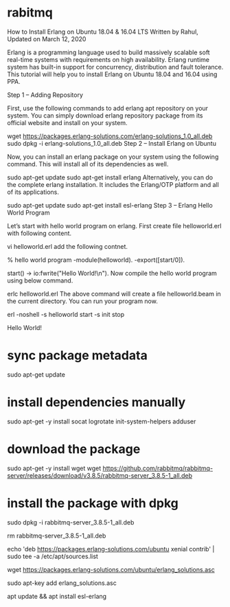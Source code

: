 # rabitmq


How to Install Erlang on Ubuntu 18.04 & 16.04 LTS
Written by Rahul, Updated on March 12, 2020

 
Erlang is a programming language used to build massively scalable soft real-time systems with requirements on high availability. Erlang runtime system has built-in support for concurrency, distribution and fault tolerance. This tutorial will help you to install Erlang on Ubuntu 18.04 and 16.04 using PPA.

Step 1 – Adding Repository

First, use the following commands to add erlang apt repository on your system. You can simply download erlang repository package from its official website and install on your system.

wget https://packages.erlang-solutions.com/erlang-solutions_1.0_all.deb
sudo dpkg -i erlang-solutions_1.0_all.deb
Step 2 – Install Erlang on Ubuntu

Now, you can install an erlang package on your system using the following command. This will install all of its dependencies as well.

sudo apt-get update
sudo apt-get install erlang
Alternatively, you can do the complete erlang installation. It includes the Erlang/OTP platform and all of its applications.

sudo apt-get update
sudo apt-get install esl-erlang
Step 3 – Erlang Hello World Program

Let’s start with hello world program on erlang. First create file helloworld.erl with following content.

vi helloworld.erl
add the following contnet.

% hello world program
-module(helloworld).
-export([start/0]).

start() ->
io:fwrite("Hello World!\n").
Now compile the hello world program using below command.

erlc helloworld.erl
The above command will create a file helloworld.beam in the current directory. You can run your program now.

erl -noshell -s helloworld start -s init stop

Hello World!

# sync package metadata
sudo apt-get update
# install dependencies manually
sudo apt-get -y install socat logrotate init-system-helpers adduser

# download the package
sudo apt-get -y install wget
wget https://github.com/rabbitmq/rabbitmq-server/releases/download/v3.8.5/rabbitmq-server_3.8.5-1_all.deb

# install the package with dpkg
sudo dpkg -i rabbitmq-server_3.8.5-1_all.deb

rm rabbitmq-server_3.8.5-1_all.deb


echo 'deb https://packages.erlang-solutions.com/ubuntu xenial contrib' | sudo tee -a /etc/apt/sources.list

wget https://packages.erlang-solutions.com/ubuntu/erlang_solutions.asc

sudo apt-key add erlang_solutions.asc

apt update && apt install esl-erlang
